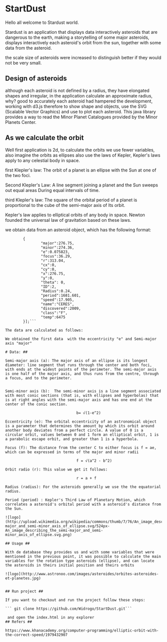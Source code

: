 # StartDust #

Hello all welcome to Stardust world.

Stardust is an application that displays data interactively asteroids that are dangerous to the earth, making a storytelling of some major asteroids, displays interactively each asteroid's orbit from the sun, together with some data from the asteroid.

the scale size of asteroids were increased to distinguish better if they would not be very small.

## Design of asteroids ##


although each asteroid is not defined by a radius, they have elongated shapes and irregular, in the application calculate an approximate radius, why? good to accurately each asteroid had hampered the development, working with d3.js therefore to show shape and objects, use the SVG (Scalable Vector Graphics) and use <circle /> to plot each asteroid.
This java library provides a way to read the Minor Planet Catalogues provided by the Minor Planets Center.


## As we calculate the orbit ##


Well first application is 2d, to calculate the orbits we use fewer variables, also imagine the orbits as ellipses also use the laws of Kepler, Kepler's laws apply to any celestial body in space.

first Klepler's law: The orbit of a planet is an ellipse with the Sun at one of the two foci.

Second Klepler's Law: A line segment joining a planet and the Sun sweeps out equal areas During equal intervals of time.

third Klepler's law: The square of the orbital period of a planet is proportional to the cube of the semi-major axis of Its orbit.

Kepler's law applies to elliptical orbits of any body in space. Newton founded the universal law of gravitation based on these laws.

we obtain data from an asteroid object, which has the following format:

```var asteroids = [
        {
                "major":276.75,
                "minor":274.36,
                "e":0.075823,
                "focus":36.29,
                "r":313.04,
                "cx":0,
                "cy":0,
                "x":276.75,
                "y":0,
                "theta": 0,
                "ID":2,
                "Radius":0.24,
                "period":1681.601,
                "speed":17.905,
                "name":"CERES",
                "discovered":2009,
                "class":"F",
                "temp":6475
        }];```

The data are calculated as follows:

We obtained the first data  with the eccentricity "e" and Semi-major axis "major"

# Data: ##

Semi-major axis (a): The major axis of an ellipse is its longest diameter: line segment that runs through the center and both foci, with ends at the widest points of the perimeter. The semi-major axis is one half of the major axis, and thus runs from the centre, through a focus, and to the perimeter. 
 
 
Semi-minor axis (b):  The semi-minor axis is a line segment associated with most conic sections (that is, with ellipses and hyperbolas) that is at right angles with the semi-major axis and has one end at the center of the conic section. 

                                b= √(1-e^2)

Eccentricity (e): The orbital eccentricity of an astronomical object is a parameter that determines the amount by which its orbit around another body deviates from a perfect circle. A value of 0 is a circular orbit, values between 0 and 1 form an elliptical orbit, 1 is a parabolic escape orbit, and greater than 1 is a hyperbola.

Focus (f): The distance from the center C to either focus is f = ae, which can be expressed in terms of the major and minor radii

                                f = √(a^2 - b^2)

Orbit radio (r): This value we get it follows:

                                r = a + f 
        
Radius (radius): For the asteroids generally we use the the equatorial radius.

Period (period) : Kepler's Third Law of Planetary Motion, which correlates a asteroid's orbital period with a asteroid's distance from the Sun. 

![logo](http://upload.wikimedia.org/wikipedia/commons/thumb/7/76/An_image_describing_the_semi-major_and_semi-minor_axis_of_ellipse.svg/524px-An_image_describing_the_semi-major_and_semi-minor_axis_of_ellipse.svg.png)

## Usage ##

With de database they provides us and with some variables that were mentioned in the previous point, it was possible to calculate the main variables for the rotation type asteroids (ellipse), and can locate the asteroids in theirs initial position and theirs orbits

![logo](http://www.astronoo.com/images/asteroides/orbites-asteroides-et-planetes.jpg)


## Run project ##

If you want to checkout and run the project follow these steps:

``` git clone https://github.com/Widrogo/StartDust.git```

 and open the index.html in any explorer
## Refers ##

https://www.khanacademy.org/computer-programming/elliptic-orbit-with-the-correct-speed/1979432907
